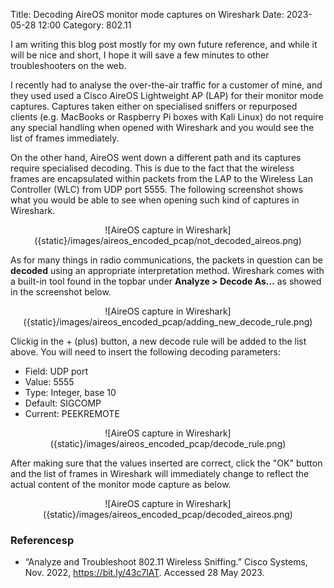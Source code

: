 Title: Decoding AireOS monitor mode captures on Wireshark
Date: 2023-05-28 12:00
Category: 802.11

I am writing this blog post mostly for my own future reference, and while it 
will be nice and short, I hope it will save a few minutes to other
troubleshooters on the web.

I recently had to analyse the over-the-air traffic for a customer of mine, and
they used used a Cisco AireOS Lightweight AP (LAP) for their monitor mode captures.
Captures taken either on specialised sniffers or repurposed clients (e.g.
MacBooks or Raspberry Pi boxes with Kali Linux) do not require any special 
handling when opened with Wireshark and you would see the list of frames
immediately.

On the other hand, AireOS went down a different path and its captures require 
specialised decoding. This is due to the fact that the wireless frames are
encapsulated within packets from the LAP to the Wireless Lan Controller
(WLC) from UDP port 5555. The following screenshot shows what you would be able
to see when opening such kind of captures in Wireshark.

<center>
    ![AireOS capture in Wireshark]({static}/images/aireos_encoded_pcap/not_decoded_aireos.png)
</center>

As for many things in radio communications, the packets in question can be 
**decoded** using an appropriate interpretation method. Wireshark comes with a 
built-in tool found in the topbar under **Analyze > Decode As...** as showed in
the screenshot below.

<center>
    ![AireOS capture in Wireshark]({static}/images/aireos_encoded_pcap/adding_new_decode_rule.png)
</center>

Clickig in the + (plus) button, a new decode rule will be added to the list above.
You will need to insert the following decoding parameters:
- Field: UDP port
- Value: 5555
- Type: Integer, base 10
- Default: SIGCOMP
- Current: PEEKREMOTE

<center>
    ![AireOS capture in Wireshark]({static}/images/aireos_encoded_pcap/decode_rule.png)
</center>

After making sure that the values inserted are correct, click the "OK" button
and the list of frames in Wireshark will immediately change to reflect
the actual content of the monitor mode capture as below.

<center>
    ![AireOS capture in Wireshark]({static}/images/aireos_encoded_pcap/decoded_aireos.png)
</center>

### Referencesp
- “Analyze and Troubleshoot 802.11 Wireless Sniffing.” 
   Cisco Systems, Nov. 2022, https://bit.ly/43c7lAT. Accessed 28 May 2023.



